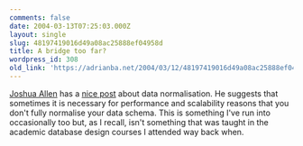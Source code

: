 ```yaml
---
comments: false
date: 2004-03-13T07:25:03.000Z
layout: single
slug: 48197419016d49a08ac25888ef04958d
title: A bridge too far?
wordpress_id: 308
old_link: 'https://adrianba.net/2004/03/12/48197419016d49a08ac25888ef04958d/'
---
```

[Joshua Allen](http://www.netcrucible.com/blog/) has
a
[
nice post](http://www.netcrucible.com/blog/PermaLink.aspx?guid=f5ae0c57-16d6-4b5f-a178-412d26bd78f4) about data normalisation. He suggests that sometimes
it is necessary for performance and scalability reasons that you
don't fully normalise your data schema. This is something I've run
into occasionally too but, as I recall, isn't something that was
taught in the academic database design courses I attended way back
when.
